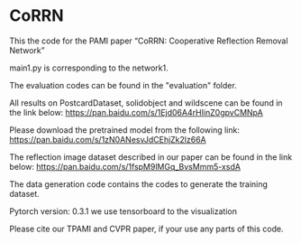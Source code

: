 # CoRRN

This the code for the PAMI paper “CoRRN: Cooperative Reflection Removal Network”

main1.py is corresponding to the network1. 

The evaluation codes can be found in the "evaluation" folder. 

All results on PostcardDataset, solidobject and wildscene can be found in the link below: 
https://pan.baidu.com/s/1Ejd06A4rHIinZ0gpvCMNpA

Please download the pretrained model from the following link:
https://pan.baidu.com/s/1zN0ANesvJdCEhjZk2lz66A

The reflection image dataset described in our paper can be found in the link below:
https://pan.baidu.com/s/1fspM9lMGq_BvsMmm5-xsdA

The data generation code contains the codes to generate the training dataset. 

Pytorch version: 0.3.1 we use tensorboard to the visualization

Please cite our TPAMI and CVPR paper, if your use any parts of this code. 
